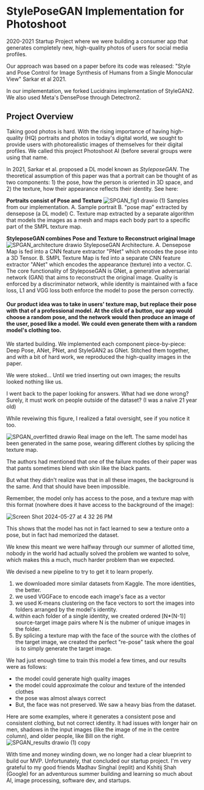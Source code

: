 # StylePoseGAN Implementation for Photoshoot
2020-2021 Startup Project where we were building a consumer app that generates completely new, high-quality photos of users for social media profiles. 

Our approach was based on a paper before its code was released: "Style and Pose Control for Image Synthesis of Humans from a Single Monocular View" Sarkar et al 2021.

In our implementation, we forked Lucidrains implementation of StyleGAN2. We also used Meta's DensePose through Detectron2.

## Project Overview
Taking good photos is hard. With the rising importance of having high-quality (HQ) portraits and photos in today's digital world, we sought to provide users with photorealistic images of themselves for their digital profiles. We called this project Photoshoot AI (before several groups were using that name. 

In 2021, Sarkar et al. proposed a DL model known as _StyleposeGAN_. The theoretical assumption of this paper was that a portrait can be thought of as two components: 1) the pose, how the person is oriented in 3D space, and 2) the texture, how their appearance reflects their identity. See here:

**Portraits consist of Pose and Texture**
![SPGAN_fig1 drawio (1)](https://github.com/photoshootai/styleposgan-stylegan2/assets/41484082/944242a7-8d26-445a-a391-88a22ba41009)
Samples from our implementation. A. Sample portrait B. "pose map" extracted by densepose (a DL model) C. Texture map extracted by a separate algorithm that models the images as a mesh and maps each body part to a specific part of the SMPL texture map.

**StyleposeGAN combines Pose and Texture to Reconstruct original Image**
![SPGAN_architecture drawio](https://github.com/photoshootai/styleposgan-stylegan2/assets/41484082/a4ca8721-e4fb-47c4-b837-ff861e10878a)
StyleposeGAN Architecture. 
A. Densepose Map is fed into a CNN feature extractor "PNet" which encodes the pose into a 3D Tensor.
B. SMPL Texture Map is fed into a separate CNN feature extractor "ANet" which encodes the appearance (texture) into a vector.
C. The core functionality of StyleposeGAN is GNet, a generative adversarial network (GAN) that aims to reconstruct the original image. Quality is enforced by a discriminator network, while identity is maintained with a face loss, L1 and VGG loss both enforce the model to pose the person correctly. 

#### Our product idea was to take in users' texture map, but replace their pose with that of a professional model. At the click of a button, our app would choose a random pose, and the network would then produce an image of the user, posed like a model. We could even generate them with a random model's clothing too. 

We started building. We implemented each component piece-by-piece: Deep Pose, ANet, PNet, and StyleGAN2 as GNet. Stitched them together, and with a bit of hard work, we reproduced the high-quality images in the paper. 

We were stoked... Until we tried inserting out own images; the results looked nothing like us.
 
I went back to the paper looking for answers. What had we done wrong? Surely, it must work on people outside of the dataset? (I was a naïve 21 year old)

While reveiwing this figure, I realized a fatal oversight, see if you notice it too.

![SPGAN_overfitted drawio](https://github.com/photoshootai/styleposgan-stylegan2/assets/41484082/a343e3ac-03ee-4773-81fb-e01d1a3ac1e9)
Real image on the left. The same model has been generated in the same pose, wearing different clothes by splicing the texture map. 

The authors had mentioned that one of the failure modes of their paper was that pants sometimes blend with skin like the black pants. 

But what they didn't realize was that in all these images, the background is the same. And that should have been impossible. 

Remember, the model only has access to the pose, and a texture map with this format (nowhere does it have access to the background of the image): 

![Screen Shot 2024-05-27 at 4 32 26 PM](https://github.com/photoshootai/styleposgan-stylegan2/assets/41484082/c5c2f35b-868d-445b-8c9b-0b3d8ece38f3)

This shows that the model has not in fact learned to sew a texture onto a pose, but in fact had memorized the dataset. 

We knew this meant we were halfway through our summer of allotted time, nobody in the world had actually solved the problem we wanted to solve, which makes this a much, much harder problem than we expected. 

We devised a new pipeline to try to get it to learn properly. 
1. we downloaded more similar datasets from Kaggle. The more identities, the better.
2. we used VGGFace to encode each image's face as a vector
3. we used K-means clustering on the face vectors to sort the images into folders arranged by the model's identity.
4. within each folder of a single identity, we created ordered [N*(N-1)] source-target image pairs where N is the nubmer of unique images in the folder.
5. By splicing a texture map with the face of the source with the clothes of the target image, we created the perfect "re-pose" task where the goal is to simply generate the target image.

We had just enough time to train this model a few times, and our results were as follows:
- the model could generate high quality images
- the model could approximate the colour and texture of the intended clothes
- the pose was almost always correct
- But, the face was not preserved. We saw a heavy bias from the dataset.

Here are some examples, where it generates a consistent pose and consistent clothing, but not correct identity. It had issues with longer hair on men, shadows in the input images (like the image of me in the centre column), and older people, like Bill on the right. 
![SPGAN_results drawio (1) copy](https://github.com/RickSugden/styleposegan-stylegan2/assets/41484082/5daa41fe-668c-48d0-8213-3cbad1f0fd77)

With time and money winding down, we no longer had a clear blueprint to build our MVP. Unfortunately, that concluded our startup project. 
I'm very grateful to my good friends Madhav Singhal (replit) and Kshitij Shah (Google) for an adventurous summer building and learning so much about AI, image processing, software dev, and startups.

